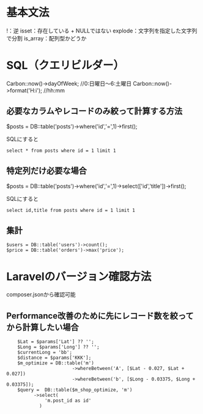# 基本文法

!：逆
isset：存在している + NULLではない
explode：文字列を指定した文字列で分割
is_array：配列型かどうか

# SQL（クエリビルダー）
Carbon::now()->dayOfWeek; //0:日曜日〜6:土曜日
Carbon::now()->format('H:i'); //hh:mm

## 必要なカラムやレコードのみ絞って計算する方法
$posts = DB::table('posts')->where('id','=',1)->first();

SQLにすると
```
select * from posts where id = 1 limit 1
```

## 特定列だけ必要な場合
$posts = DB::table('posts')->where('id','=',1)->select(['id','title'])->first(); 

SQLにすると
```
select id,title from posts where id = 1 limit 1
```


## 集計

```
$users = DB::table('users')->count();
$price = DB::table('orders')->max('price');
```

# Laravelのバージョン確認方法
composer.jsonから確認可能

## Performance改善のために先にレコード数を絞ってから計算したい場合

        $Lat = $params['Lat'] ?? '';
        $Long = $params['Long'] ?? '';
        $currentLong = 'bb';
        $distance = $params['KKK'];
        $m_optimize = DB::table('m')
                            ->whereBetween('A', [$Lat - 0.027, $Lat + 0.027])
                            ->whereBetween('b', [$Long - 0.03375, $Long + 0.03375]);
        $query =  DB::table($m_shop_optimize, 'm')
              ->select(
                  'm.post_id as id'
                )